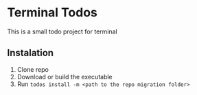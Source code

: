 # Terminal Todos 
This is a small todo project for terminal

## Instalation
1. Clone repo
2. Download or build the executable
3. Run `todos install -m <path to the repo migration folder>`
